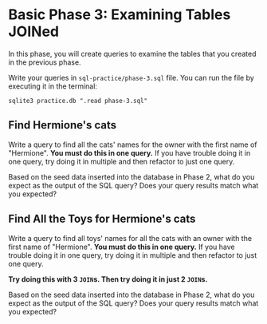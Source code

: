 # Basic Phase 3: Examining Tables JOINed

In this phase, you will create queries to examine the tables that you created
in the previous phase.

Write your queries in `sql-practice/phase-3.sql` file. You can run the file by
executing it in the terminal:

```shell
sqlite3 practice.db ".read phase-3.sql"
```

## Find Hermione's cats

Write a query to find all the cats' names for the owner with the first name of
"Hermione". **You must do this in one query.** If you have trouble doing it in
one query, try doing it in multiple and then refactor to just one query.

Based on the seed data inserted into the database in Phase 2, what do you expect
as the output of the SQL query? Does your query results match what you expected?

## Find All the Toys for Hermione's cats

Write a query to find all toys' names for all the cats with an owner with the
first name of "Hermione". **You must do this in one query.** If you have trouble
doing it in one query, try doing it in multiple and then refactor to just one
query.

**Try doing this with 3 `JOIN`s. Then try doing it in just 2 `JOIN`s.**

Based on the seed data inserted into the database in Phase 2, what do you expect
as the output of the SQL query? Does your query results match what you expected?
